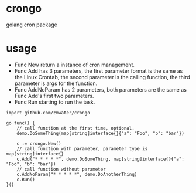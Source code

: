 # crongo
golang cron package

# usage
+ Func New return a instance of cron management.
+ Func Add has 3 parameters, the first parameter format is the same as the Linux Crontab, the second parameter is the calling function, the third parameter is args for the function.
+ Func AddNoParam has 2 parameters, both parameters are the same as Func Add's first two parameters.
+ Func Run starting to run the task.
```
import github.com/zmwater/crongo

go func() {
    // call function at the first time, optional.
    demo.DoSomeThing(map[string]interface{}{"a": "Foo", "b": "bar"})

    c := crongo.New()
    // call function with parameter, parameter type is map[string]interface{}
    c.Add("* * * * *", demo.DoSomeThing, map[string]interface{}{"a": "Foo", "b": "bar"})
    // call function without parameter
    c.AddNoParam("* * * * *", demo.DoAnotherThing)
    c.Run()
}()
```